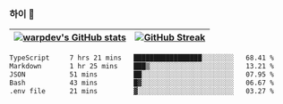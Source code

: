 
### 하이 👋
[![warpdev's GitHub stats](https://github-readme-stats.vercel.app/api?username=warpdev&show_icons=true&theme=vue-dark)](#) |[![GitHub Streak](https://github-readme-streak-stats.herokuapp.com/?user=warpdev&theme=dark)](#)
--- | --- |
<!--START_SECTION:waka-->

```txt
TypeScript     7 hrs 21 mins   █████████████████░░░░░░░░   68.41 %
Markdown       1 hr 25 mins    ███▒░░░░░░░░░░░░░░░░░░░░░   13.21 %
JSON           51 mins         ██░░░░░░░░░░░░░░░░░░░░░░░   07.95 %
Bash           43 mins         █▓░░░░░░░░░░░░░░░░░░░░░░░   06.67 %
.env file      21 mins         ▓░░░░░░░░░░░░░░░░░░░░░░░░   03.27 %
```

<!--END_SECTION:waka-->

<!--
**warpdev/warpdev** is a ✨ _special_ ✨ repository because its `README.md` (this file) appears on your GitHub profile.

Here are some ideas to get you started:

- 🔭 I’m currently working on ...
- 🌱 I’m currently learning ...
- 👯 I’m looking to collaborate on ...
- 🤔 I’m looking for help with ...
- 💬 Ask me about ...
- 📫 How to reach me: ...
- 😄 Pronouns: ...
- ⚡ Fun fact: ...
-->
